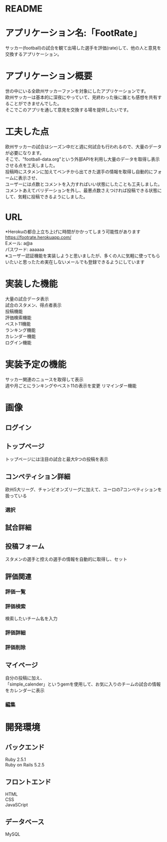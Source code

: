 # README

# アプリケーション名:「FootRate」
 サッカー(football)の試合を観て出場した選手を評価(rate)して、他の人と意見を交換するアプリケーション。  
 
# アプリケーション概要
 世の中にいる全欧州サッカーファンを対象にしたアプリケーションです。  
 欧州サッカーは基本的に深夜にやっていて、見終わった後に誰とも感想を共有することができませんでした。  
 そこでこのアプリを通して意見を交換する場を提供したいです。  
 
# 工夫した点
 欧州サッカーの試合はシーズン中だと週に何試合も行われるので、大量のデータが必要になります。  
 そこで、"football-data.org"という外部APIを利用し大量のデータを取得し表示させる点を工夫しました。  
 投稿時にスタメンに加えてベンチから出てきた選手の情報を取得し自動的にフォームに表示させ、  
 ユーザーには点数とコメントを入力すればいい状態にしたことも工夫しました。  
 コメントあえてバリデーションを外し、最悪点数さえつければ投稿できる状態にして、気軽に投稿できるようにしました。
 
# URL
 *Herokuの都合上立ち上げに時間がかかってしまう可能性があります  
 https://footrate.herokuapp.com/  
 Eメール: a@a    
 パスワード: aaaaaa  
 ※ユーザー認証機能を実装しようと思いましたが、多くの人に気軽に使ってもらいたいと思ったため実在しないメールでも登録できるようにしています

# 実装した機能
 大量の試合データ表示  
 試合のスタメン、得点者表示  
 投稿機能   
 評価検索機能  
 ベスト11機能  
 ランキング機能  
 カレンダー機能  
 ログイン機能  
 
# 実装予定の機能
 サッカー関連のニュースを取得して表示  
 週や月ごとにランキングやベスト11の表示を変更
 リマインダー機能

 # 画像
 ## ログイン


 ## トップページ
 トップページには注目の試合と最大9つの投稿を表示


## コンペティション詳細
 欧州5大リーグ、チャンピオンズリーグに加えて、ユーロの7コンペティションを扱っている

### 選択

## 試合詳細


## 投稿フォーム
スタメンの選手と控えの選手の情報を自動的に取得し、セット


## 評価関連
### 評価一覧

### 評価検索
検索したいチーム名を入力

### 評価詳細

### 評価削除


## マイページ
自分の投稿に加え、  
「simple_calender」というgemを使用して、お気に入りのチームの試合の情報をカレンダーに表示

### 編集


# 開発環境
## バックエンド
 Ruby 2.5.1  
 Ruby on Rails 5.2.5
## フロントエンド
 HTML  
 CSS  
 JavaSCript
## データベース
 MySQL
